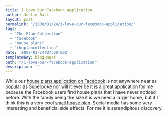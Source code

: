 ```yaml
---
title: I Love Our Facebook Application
author: Justin Ball
layout: post
permalink: "/2008/01/24/i-love-our-facebook-application/"
tags:
  - "The Plan Collection"
  - "facebook"
  - "house plans"
  - "theplancollection"
date: '2008-01-24T07:00:00Z'
templateKey: blog-post
path: "/i-love-our-facebook-application"
description: ''
---
```


While our [house plans application on Facebook][1] is not anywhere near as popular as Superpoke nor will it ever be it is a great application for me because the Facebook users find house plans that I have never noticed before. With the family being the size it is we need a larger home, but if I think this is a very cool [small house plan][2]. Social media has some very interesting and beneficial side effects. For me it is serendipitous discovery.

 [1]: http://apps.facebook.com/house-plans/Default.aspx "ThePlanCollection.com has a Facebook application.  Find it here.  Then install it.  Then love."
 [2]: http://www.theplancollection.com/house-plans/home-plan-14593 "small house plans"

